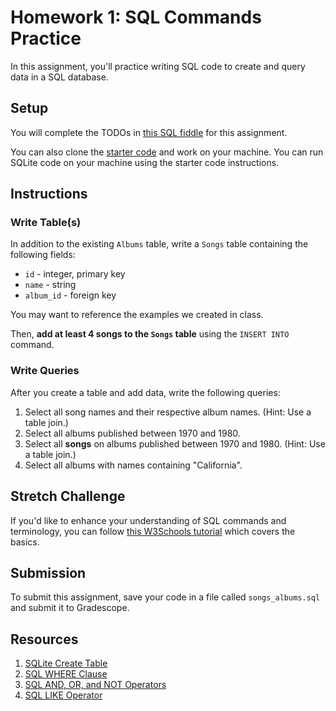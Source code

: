 # Homework 1: SQL Commands Practice

In this assignment, you'll practice writing SQL code to create and query data in a SQL database.

## Setup

You will complete the TODOs in [this SQL fiddle](http://sqlfiddle.com/#!7/a34037/2) for this assignment.

You can also clone the [starter code](https://github.com/make-school-labs/sql-commands-practice) and work on your machine. You can run SQLite code on your machine using the starter code instructions.

## Instructions

### Write Table(s)

In addition to the existing `Albums` table, write a `Songs` table containing the following fields:

- `id` - integer, primary key
- `name` - string
- `album_id` - foreign key

You may want to reference the examples we created in class.

Then, **add at least 4 songs to the `Songs` table** using the `INSERT INTO` command.

### Write Queries

After you create a table and add data, write the following queries:

1. Select all song names and their respective album names. (Hint: Use a table join.)
1. Select all albums published between 1970 and 1980.
1. Select all **songs** on albums published between 1970 and 1980. (Hint: Use a table join.)
1. Select all albums with names containing "California".

## Stretch Challenge

If you'd like to enhance your understanding of SQL commands and terminology, you can follow [this W3Schools tutorial](w3schools.com/sql/sql_intro.asp) which covers the basics.

## Submission

To submit this assignment, save your code in a file called `songs_albums.sql` and submit it to Gradescope.

## Resources

1. [SQLite Create Table](https://www.sqlitetutorial.net/sqlite-create-table/)
1. [SQL WHERE Clause](https://www.w3schools.com/sql/sql_where.asp)
1. [SQL AND, OR, and NOT Operators](https://www.w3schools.com/sql/sql_and_or.asp)
1. [SQL LIKE Operator](https://www.w3schools.com/sql/sql_like.asp)
